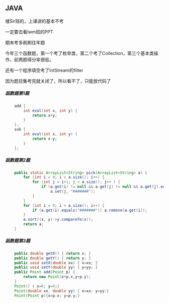 ## JAVA

楼Sir班的，上课讲的基本不考

一定要去看lwm班的PPT

期末考多刷刷往年题

今年三个函数题，第一个考了枚举类，第二个考了Collection，第三个基本类操作，前两题得分率很低。

还有一个程序填空考了IntStream的filter

因为题目集考完就关闭了，所以看不了，只能放代码了

##### 函数题第1题

```java
	add {
		int eval(int x, int y) {
			return x+y;
		}
	},
	sub {
		int eval(int x, int y) {
			return x-y;
		}
	};
```

##### 函数题第2题

```java
	public static ArrayList<String> pick(ArrayList<String> a) {
		for (int i = 0; i < a.size(); i++) {
			for (int j = i+1; j < a.size(); j++ ) {
				if (a.get(i) != null && a.get(j) != null && a.get(j).equals(a.get(i)))
					a.set(j, "#######");
			}
		}
		for (int i = 0; i < a.size(); i++) {
			if (a.get(i).equals("#######")) a.remove(a.get(i));
		}
		a.sort((x, y)->y.compareTo(x));
		return a;
	}
```



##### 函数题第3题

```java
	public double getX() { return x; }
	public double getY() { return y; }
	public void setX(double xx) { x=xx; }
	public void setY(double yy) { y=yy; }
	public Point add(Point p) {
		return new Point(x+p.x,y+p.y);
	}
	Point() { x=0; y=0;}
	Point(double xx, double yy) { x=xx; y=yy;}
	Point(Point p){x=p.x; y=p.y;}
```

